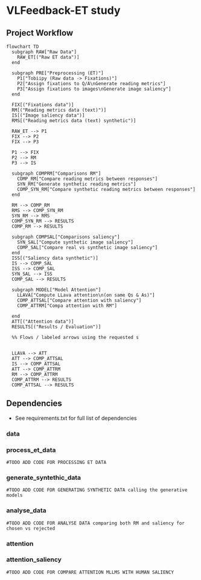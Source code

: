 # VLFeedback-ET study

## Project Workflow

```mermaid
flowchart TD
  subgraph RAW["Raw Data"]
    RAW_ET[("Raw ET data")]
  end

  subgraph PRE["Preprocessing (ET)"]
    P1["Tobiipy (Raw data -> Fixations)"]
    P2["Assign fixations to Q/A\nGenerate reading metrics"]
    P3["Assign fixations to images\nGenerate image saliency"]
  end

  FIX[("Fixations data")]
  RM[("Reading metrics data (text)")]
  IS[("Image saliency data")]
  RMS[("Reading metrics data (text) synthetic")]

  RAW_ET --> P1
  FIX --> P2
  FIX --> P3

  P1 --> FIX
  P2 --> RM
  P3 --> IS

  subgraph COMPRM["Comparisons RM"]
    COMP_RM["Compare reading metrics between responses"]
    SYN_RM["Generate synthetic reading metrics"]
    COMP_SYN_RM["Compare synthetic reading metrics between responses"]
  end

  RM --> COMP_RM
  RMS --> COMP_SYN_RM
  SYN_RM --> RMS
  COMP_SYN_RM --> RESULTS
  COMP_RM --> RESULTS

  subgraph COMPSAL["Comparisons saliency"]
    SYN_SAL["Compute synthetic image saliency"]
    COMP_SAL["Compare real vs synthetic image saliency"]
  end
  ISS[("Saliency data synthetic")]
  IS --> COMP_SAL
  ISS --> COMP_SAL
  SYN_SAL --> ISS
  COMP_SAL --> RESULTS

  subgraph MODEL["Model Attention"]
    LLAVA["Compute LLava attention\n(on same Qs & As)"]
    COMP_ATTSAL["Compare attention with saliency"]
    COMP_ATTRM["Compa attention with RM"]

  end
  ATT[("Attention data")]
  RESULTS[("Results / Evaluation")]

  %% Flows / labeled arrows using the requested s
 

  LLAVA --> ATT
  ATT --> COMP_ATTSAL
  IS --> COMP_ATTSAL
  ATT --> COMP_ATTRM
  RM --> COMP_ATTRM
  COMP_ATTRM --> RESULTS
  COMP_ATTSAL --> RESULTS
```

## Dependencies
- See requirements.txt for full list of dependencies


### data


### process_et_data 
    #TODO ADD CODE FOR PROCESSING ET DATA

### generate_syntethic_data
    #TODO ADD CODE FOR GENERATING SYNTHETIC DATA calling the generative models

### analyse_data
    #TODO ADD CODE FOR ANALYSE DATA comparing both RM and saliency for chosen vs rejected
    
   

### attention




### attention_saliency
    #TODO ADD CODE FOR COMPARE ATTENTION MLLMS WITH HUMAN SALIENCY